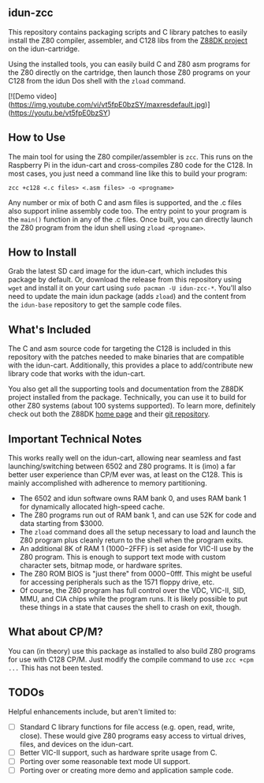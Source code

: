 ## idun-zcc

This repository contains packaging scripts and C library patches to easily install the Z80 compiler, assembler, and C128 libs from the [Z88DK project](https://z88dk.org) on the idun-cartridge.

Using the installed tools, you can easily build C and Z80 asm programs for the Z80 directly on the cartridge, then launch those Z80 programs on your C128 from the idun Dos shell with the `zload` command.

[![Demo video]
(https://img.youtube.com/vi/vt5fpE0bzSY/maxresdefault.jpg)]
(https://youtu.be/vt5fpE0bzSY)

How to Use
----------
The main tool for using the Z80 compiler/assembler is `zcc`. This runs on the Raspberry Pi in the idun-cart and cross-compiles Z80 code for the C128. In most cases, you just need a command line like this to build your program:

```
zcc +c128 <.c files> <.asm files> -o <progname>
```

Any number or mix of both C and asm files is supported, and the .c files also support inline assembly code too. The entry point to your program is the `main()` function in any of the .c files. Once built, you can directly launch the Z80 program from the idun shell using `zload <progname>`.

How to Install
--------------
Grab the latest SD card image for the idun-cart, which includes this package by default. Or, download the release from this repository using `wget` and install it on your cart using `sudo pacman -U idun-zcc-*`. You'll also need to update the main idun package (adds `zload`) and the content from the `idun-base` repository to get the sample code files.

What's Included
---------------
The C and asm source code for targeting the C128 is included in this repository with the patches needed to make binaries that are compatible with the idun-cart. Additionally, this provides a place to add/contribute new library code that works with the idun-cart.

You also get all the supporting tools and documentation from the Z88DK project installed from the package. Technically, you can use it to build for other Z80 systems (about 100 systems supported). To learn more, definitely check out both the Z88DK [home page](https://z88dk.org) and their [git repository](https://github.com/z88dk).

Important Technical Notes
-------------------------
This works really well on the idun-cart, allowing near seamless and fast launching/switching between 6502 and Z80 programs. It is (imo) a far better user experience than CP/M ever was, at least on the C128. This is mainly accomplished with adherence to memory partitioning.

- The 6502 and idun software owns RAM bank 0, and uses RAM bank 1 for dynamically allocated high-speed cache.
- The Z80 programs run out of RAM bank 1, and can use 52K for code and data starting from $3000.
- The `zload` command does all the setup necessary to load and launch the Z80 program plus cleanly return to the shell when the program exits.
- An additional 8K of RAM 1 ($1000-$2FFF) is set aside for VIC-II use by the Z80 program. This is enough to support text mode with custom character sets, bitmap mode, or hardware sprites.
- The Z80 ROM BIOS is "just there" from $0000-$0fff. This might be useful for accessing peripherals such as the 1571 floppy drive, etc.
- Of course, the Z80 program has full control over the VDC, VIC-II, SID, MMU, and CIA chips while the program runs. It is likely possible to put these things in a state that causes the shell to crash on exit, though.

What about CP/M?
----------------
You can (in theory) use this package as installed to also build Z80 programs for use with C128 CP/M. Just modify the compile command to use `zcc +cpm ...` This has not been tested.

TODOs
-----
Helpful enhancements include, but aren't limited to:

- [ ] Standard C library functions for file access (e.g. open, read, write, close). These would give Z80 programs easy access to virtual drives, files, and devices on the idun-cart.
- [ ] Better VIC-II support, such as hardware sprite usage from C.
- [ ] Porting over some reasonable text mode UI support.
- [ ] Porting over or creating more demo and application sample code.
